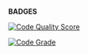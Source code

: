 **BADGES**

[![Code Quality Score](https://api.codiga.io/project/31528/score/svg)](https://app.codiga.io/project/31528/preferences)

[![Code Grade](https://api.codiga.io/project/31528/status/svg)](https://app.codiga.io/project/31528/preferences)
